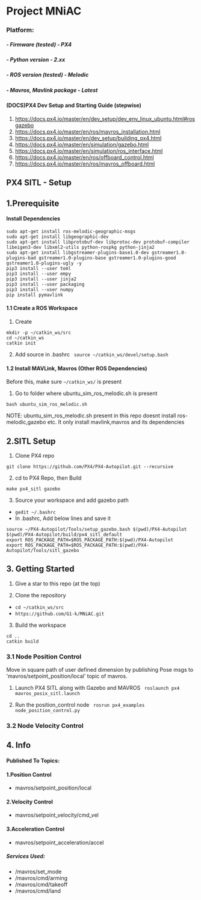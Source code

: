 # Project MNiAC

### Platform:
##### - Firmware (tested) - PX4 
##### - Python version - 2.xx
##### - ROS version (tested) - Melodic
##### - Mavros, Mavlink package - Latest

#### (DOCS)PX4 Dev Setup and Starting Guide (stepwise)
1. https://docs.px4.io/master/en/dev_setup/dev_env_linux_ubuntu.html#rosgazebo
2. https://docs.px4.io/master/en/ros/mavros_installation.html
3. https://docs.px4.io/master/en/dev_setup/building_px4.html
4. https://docs.px4.io/master/en/simulation/gazebo.html
5. https://docs.px4.io/master/en/simulation/ros_interface.html
6. https://docs.px4.io/master/en/ros/offboard_control.html
7. https://docs.px4.io/master/en/ros/mavros_offboard.html


## PX4 SITL - Setup

## 1.Prerequisite

#### Install Dependencies
```
sudo apt-get install ros-melodic-geographic-msgs
sudo apt-get install libgeographic-dev 
sudo apt-get install libprotobuf-dev libprotoc-dev protobuf-compiler libeigen3-dev libxml2-utils python-rospkg python-jinja2
sudo apt-get install libgstreamer-plugins-base1.0-dev gstreamer1.0-plugins-bad gstreamer1.0-plugins-base gstreamer1.0-plugins-good gstreamer1.0-plugins-ugly -y
pip3 install --user toml
pip3 install --user empy
pip3 install --user jinja2
pip3 install --user packaging
pip3 install --user numpy
pip install pymavlink
```
#### 1.1 Create a ROS Workspace
1. Create
```
mkdir -p ~/catkin_ws/src
cd ~/catkin_ws
catkin init
```
2. Add source in .bashrc
``` source ~/catkin_ws/devel/setup.bash```

#### 1.2 Install MAVLink, Mavros (Other ROS Dependencies)

Before this, make sure `~/catkin_ws/` is present

1. Go to folder where ubuntu_sim_ros_melodic.sh is present
```
bash ubuntu_sim_ros_melodic.sh
```

NOTE: ubuntu_sim_ros_melodic.sh present in this repo doesnt install ros-melodic,gazebo etc. It only install mavlink,mavros and its dependencies

## 2.SITL Setup 

1. Clone PX4 repo
```
git clone https://github.com/PX4/PX4-Autopilot.git --recursive
```

2. cd to PX4 Repo, then Build 

```
make px4_sitl gazebo
```

3. Source your workspace and add gazebo path
* ```gedit ~/.bashrc```
* In .bashrc, Add below lines and save it
```
source ~/PX4-Autopilot/Tools/setup_gazebo.bash $(pwd)/PX4-Autopilot $(pwd)/PX4-Autopilot/build/px4_sitl_default
export ROS_PACKAGE_PATH=$ROS_PACKAGE_PATH:$(pwd)/PX4-Autopilot
export ROS_PACKAGE_PATH=$ROS_PACKAGE_PATH:$(pwd)/PX4-Autopilot/Tools/sitl_gazebo
```

## 3. Getting Started

1. Give a star to this repo (at the top) 

2. Clone the repository

- `cd ~/catkin_ws/src`
- `https://github.com/G1-k/MNiAC.git`

3. Build the workspace
```
cd ..
catkin build
```

### 3.1 Node Position Control

Move in square path of user defined dimension by publishing Pose msgs to  'mavros/setpoint_position/local' topic of mavros.

1. Launch PX4 SITL along with Gazebo and MAVROS
` roslaunch px4 mavros_posix_sitl.launch`

2. Run the position_control node
` rosrun px4_examples node_position_control.py`

### 3.2 Node Velocity Control
 


## 4. Info
#### Published To Topics:
#### 1.Position Control
* mavros/setpoint_position/local

#### 2.Velocity Control
* mavros/setpoint_velocity/cmd_vel

#### 3.Acceleration Control
* mavros/setpoint_acceleration/accel

##### Services Used:
* /mavros/set_mode
* /mavros/cmd/arming
* /mavros/cmd/takeoff
* /mavros/cmd/land

